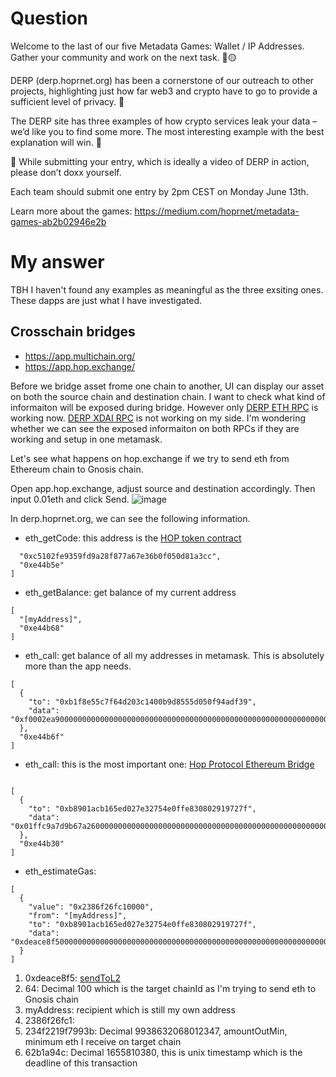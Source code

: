 # Question
Welcome to the last of our five Metadata Games: Wallet / IP Addresses. Gather your community and work on the next task. 👀🟡

DERP (derp.hoprnet.org) has been a cornerstone of our outreach to other projects, highlighting just how far web3 and crypto have to go to provide a sufficient level of privacy. 🔐

The DERP site has three examples of how crypto services leak your data – we’d like you to find some more. The most interesting example with the best explanation will win. 👀

🛑 While submitting your entry, which is ideally a video of DERP in action, please don’t doxx yourself. 

Each team should submit one entry by 2pm CEST on Monday June 13th.

Learn more about the games: https://medium.com/hoprnet/metadata-games-ab2b02946e2b

# My answer
TBH I haven't found any examples as meaningful as the three exsiting ones. These dapps are just what I have investigated.

## Crosschain bridges
- https://app.multichain.org/
- https://app.hop.exchange/

Before we bridge asset frome one chain to another, UI can display our asset on both the source chain and destination chain. I want to check what kind of informaiton will be exposed during bridge. However only [DERP ETH RPC](https://derp.hoprnet.org/rpc/eth/mainnet) is working now. [DERP XDAI RPC](https://derp.hoprnet.org/rpc/xdai/mainnet) is not working on my side. I'm wondering whether we can see the exposed informaiton on both RPCs if they are working and setup in one metamask.

Let's see what happens on hop.exchange if we try to send eth from Ethereum chain to Gnosis chain. 

Open app.hop.exchange, adjust source and destination accordingly. Then input 0.01eth and click Send.
![image](https://user-images.githubusercontent.com/55778604/173566197-60715176-75fe-4a58-a231-07e1dcd671f1.png)

In derp.hoprnet.org, we can see the following information.
- eth_getCode: this address is the [HOP token contract](https://etherscan.io/token/0xc5102fe9359fd9a28f877a67e36b0f050d81a3cc)
```[
  "0xc5102fe9359fd9a28f877a67e36b0f050d81a3cc",
  "0xe44b5e"
]
```
- eth_getBalance: get balance of my current address
```
[
  "[myAddress]",
  "0xe44b68"
]
```
- eth_call: get balance of all my addresses in metamask. This is absolutely more than the app needs.
```
[
  {
    "to": "0xb1f8e55c7f64d203c1400b9d8555d050f94adf39",
    "data": "0xf0002ea9000000000000000000000000000000000000000000000000000000000000004000000000000000000000000000000000000000000000000000000000000000e00000000000000000000000000000000000000000000000000000000000000004000000000000000000000000[addr0]0000000000000000000000000[addr1]000000000000000000000000[addr2]000000000000000000000000[addr3]00000000000000000000000000000000000000000000000000000000000000010000000000000000000000000000000000000000000000000000000000000000"
  },
  "0xe44b6f"
]
```
- eth_call: this is the most important one: [Hop Protocol Ethereum Bridge](https://etherscan.io/address/0xb8901acb165ed027e32754e0ffe830802919727f)
```
	
[
  {
    "to": "0xb8901acb165ed027e32754e0ffe830802919727f",
    "data": "0x01ffc9a7d9b67a2600000000000000000000000000000000000000000000000000000000"
  },
  "0xe44b30"
]
```
- eth_estimateGas: 
```
[
  {
    "value": "0x2386f26fc10000",
    "from": "[myAddress]",
    "to": "0xb8901acb165ed027e32754e0ffe830802919727f",
    "data": "0xdeace8f50000000000000000000000000000000000000000000000000000000000000064000000000000000000000000[myAddress]000000000000000000000000000000000000000000000000002386f26fc1000000000000000000000000000000000000000000000000000000234f2219f7993b0000000000000000000000000000000000000000000000000000000062b1a94c00000000000000000000000000000000000000000000000000000000000000000000000000000000000000000000000000000000000000000000000000000000"
  }
]
```
1. 0xdeace8f5: [sendToL2](https://www.4byte.directory/signatures/?bytes4_signature=0xdeace8f5)
2. 64: Decimal 100 which is the target chainId as I'm trying to send eth to Gnosis chain
3. myAddress: recipient which is still my own address
4. 2386f26fc1: 
5. 234f2219f7993b: Decimal 9938632068012347, amountOutMin, minimum eth I receive on target chain
6. 62b1a94c: Decimal 1655810380, this is unix timestamp which is the deadline of this transaction 
